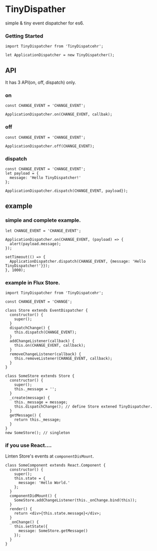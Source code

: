 # TinyDispather
simple &amp; tiny event dispatcher for es6.

### Getting Started

```
import TinyDispatcher from 'TinyDispatcehr';

let ApplicationDispatcher = new TinyDispatcher();
```

## API
It has 3 API(on, off, dispatch) only.

### on

```
const CHANGE_EVENT = 'CHANGE_EVENT';

ApplicationDispatcher.on(CHANGE_EVENT, callbak);
```

### off

```
const CHANGE_EVENT = 'CHANGE_EVENT';

ApplicationDispatcher.off(CHANGE_EVENT);
```

### dispatch

```
const CHANGE_EVENT = 'CHANGE_EVENT';
let payload = {
  message: 'Hello TinyDispatcher!'
};

ApplicationDispatcher.dispatch(CHANGE_EVENT, payload});
```

## example

### simple and complete example.

```
let CHANGE_EVENT = 'CHANGE_EVENT';

ApplicationDispatcher.on(CHANGE_EVENT, (payload) => {
  alert(payload.message);
});

setTimeout(() => {
  ApplicationDispatcher.dispatch(CHANGE_EVENT, {message: 'Hello TinyDispatcher!'}});
}, 1000);
```

### example in Flux Store.
```
import TinyDispatcher from 'TinyDispatcehr';

const CHANGE_EVENT = 'CHANGE';

class Store extends EventDispatcher {
  constructor() {
    super();
  }
  dispatchChange() {
    this.dispatch(CHANGE_EVENT);
  }
  addChangeListener(callback) {
    this.on(CHANGE_EVENT, callback);
  }
  removeChangeListener(callback) {
    this.removeListener(CHANGE_EVENT, callback);
  }
}

class SomeStore extends Store {
  constructor() {
    super();
    this._message = '';
  }
  _create(message) {
    this._message = message;
    this.dispatchChange(); // define Store extened TinyDispatcher.
  }
  getMessage() {
    return this._message;
  }
}
new SomeStore(); // singleton
```

### if you use React....
Linten Store's events at ```componentDisMount```.
```
class SomeComponent extends React.Component {
  constructor() {
    super();
    this.state = {
      message: 'Hello World.'
    };
  }
  componentDidMount() {
    SomeStore.addChangeListener(this._onChange.bind(this));
  }
  render() {
    return <div>{this.state.message}</div>;
  }
  _onChange() {
    this.setState({
      message: SomeStore.getMessage()
    });
  }
}
```
